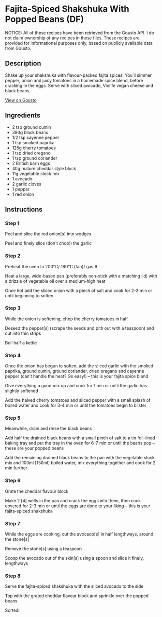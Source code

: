 # Fajita-Spiced Shakshuka With Popped Beans (DF)

NOTICE: All of these recipes have been retrieved from the Gousto API. I do not claim ownership of any recipes in these files. These recipes are provided for informational purposes only, based on publicly available data from Gousto.

## Description

Shake up your shakshuka with flavour-packed fajita spices. You'll simmer pepper, onion and juicy tomatoes in a homemade spice blend, before cracking in the eggs. Serve with sliced avocado, Violife vegan cheese and black beans. 


[View on Gousto](https://www.gousto.co.uk/recipes/cookbook/fajita-spiced-shakshuka-with-popped-beans-df)

## Ingredients

- 2 tsp ground cumin
- 390g black beans
- 1/2 tsp cayenne pepper
- 1 tsp smoked paprika
- 125g cherry tomatoes
- 1 tsp dried oregano 
- 1 tsp ground coriander
- 2 British barn eggs
- 40g mature cheddar style block
- 11g vegetable stock mix
- 1 avocado
- 2 garlic cloves
- 1 pepper
- 1 red onion

## Instructions


### Step 1

Peel and slice the red onion<span class="text-danger">[s]</span> into wedges

Peel and finely slice (don't chop!) the garlic


### Step 2

Preheat the oven to 200°C/ 180°C (fan)/ gas 6

Heat a large, wide-based pan (preferably non-stick with a matching lid) with a drizzle of vegetable oil over a medium-high heat

Once hot add the sliced onion with a pinch of salt and cook for 2-3 min or until beginning to soften


### Step 3

While the onion is softening, chop the cherry tomatoes in half

Deseed the pepper<span class="text-danger">[s]</span> (scrape the seeds and pith out with a teaspoon) and cut into thin strips

Boil half a kettle


### Step 4

Once the onion has begun to soften, add the sliced garlic with the smoked paprika, ground cumin, ground coriander, dried oregano and cayenne pepper (can't handle the heat? Go easy!) – this is your fajita spice blend

Give everything a good mix up and cook for 1 min or until the garlic has slightly softened

Add the halved cherry tomatoes and sliced pepper with a small splash of boiled water and cook for 3-4 min or until the tomatoes begin to blister


### Step 5

Meanwhile, drain and rinse the black beans

Add half the drained black beans with a small pinch of salt to a tin foil-lined baking tray and put the tray in the oven for 6-7 min or until the beans pop – these are your popped beans

Add the remaining drained black beans to the pan with the vegetable stock mix and 100ml <span class="text-danger">[150ml]</span> boiled water, mix everything together and cook for 2 min further


### Step 6

Grate the cheddar flavour block

Make 2 <span class="text-danger">[4] </span>wells in the pan and crack the eggs into them, then cook covered for 2-3 min or until the eggs are done to your liking – this is your fajita-spiced shakshuka


### Step 7

While the eggs are cooking, cut the avocado<span class="text-danger">[s]</span> in half lengthways, around the stone<span class="text-danger">[s]</span>

Remove the stone<span class="text-danger">[s]</span> using a teaspoon

Scoop the avocado out of the skin<span class="text-danger">[s] </span>using a spoon and slice it finely, lengthways

### Step 8

Serve the fajita-spiced shakshuka with the sliced avocado to the side

Top with the grated cheddar flavour block and sprinkle over the popped beans

Sorted!

